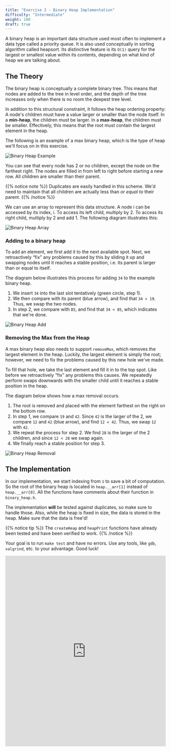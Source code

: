 ```yaml
---
title: "Exercise 2 - Binary Heap Implementation"
difficulty: "Intermediate"
weight: 100
draft: true
---
```


A binary heap is an important data structure used most often to implement a data type called a priority queue. It is also used conceptually in sorting algorithm called heapsort. Its distinctive feature is its `O(1)` query for the largest or smallest value within its contents, depending on what kind of heap we are talking about.

## The Theory

The binary heap is conceptually a complete binary tree. This means that nodes are added to the tree in level order, and the depth of the tree increases only when there is no room the deepest tree level.

In addition to this structural constraint, it follows the heap ordering property: A node's children must have a value larger or smaller than the node itself. In a **min-heap**, the children must be larger. In a **max-heap**, the children must be smaller. Effectively, this means that the root must contain the largest element in the heap.

The following is an example of a max binary heap, which is the type of heap we'll focus on in this exercise.

![Binary Heap Example](../resources/e2-01.png)

You can see that every node has 2 or no children, except the node on the farthest right. The nodes are filled in from left to right before starting a new row. All children are smaller than their parent.

{{% notice note %}}
Duplicates are easily handled in this scheme. We'd need to maintain that all children are actually less than *or equal to* their parent.
{{% /notice %}}

We can use an array to represent this data structure. A node i can be accessed by its index, i. To access its left child, multiply by 2. To access its right child, multiply by 2 and add 1. The following diagram illustrates this:

![Binary Heap Array](../resources/e2-02.png)

### Adding to a binary heap

To add an element, we first add it to the next available spot. Next, we retroactively “fix” any problems caused by this by sliding it up and swapping nodes until it reaches a stable position, i.e. its parent is larger than or equal to itself.

The diagram below illustrates this process for adding `34` to the example binary heap.
1. We insert `34` into the last slot tentatively (green circle, step 1).
2. We then compare with its parent (blue arrow), and find that `34 > 19`. Thus, we swap the two nodes.
3. In step 2, we compare with `85`, and find that `34 < 85`, which indicates that we're done.

![Binary Heap Add](../resources/e2-03.png)

### Removing the Max from the Heap

A max binary heap also needs to support `removeMax`, which removes the largest element in the heap. Luckily, the largest element is simply the root; however, we need to fix the problems caused by this new hole we've made. 

To fill that hole, we take the last element and fill it in to the top spot. Like before we retroactively “fix” any problems this causes. We repeatedly perform swaps downwards with the smaller child until it reaches a stable position in the heap.

The diagram below shows how a max removal occurs.
1. The root is removed and placed with the element farthest on the right on the bottom row.
2. In step 1, we compare `19` and `42`. Since `42` is the larger of the 2, we compare `12` and `42` (blue arrow), and find `12 < 42`. Thus, we swap `12` with `42`.
3. We repeat the process for step 2. We find `28` is the larger of the 2 children, and since `12 < 28` we swap again.
4. We finally reach a stable position for step 3.

![Binary Heap Removal](../resources/e2-04.png)

## The Implementation

In our implementation, we start indexing from `1` to save a bit of computation. So the root of the binary heap is located in `heap.__arr[1]` instead of `heap.__arr[0]`. All the functions have comments about their function in `binary_heap.h`.

The implementation **will** be tested against duplicates, so make sure to handle those. Also, while the heap is fixed in size, the data is stored in the heap. Make sure that the data is free'd! 

{{% notice tip %}}
The `createHeap` and `heapPrint` functions have already been tested and have been verified to work.
{{% /notice %}}

Your goal is to run `make test` and have no errors. Use any tools, like `gdb`, `valgrind`, etc. to your advantage. Good luck!

<iframe height="600px" width="100%" src="https://replit.com/@nuevofoundation/Debugging-Exercise-2#binary_heap.c"  scrolling="no" frameborder="no" allowtransparency="true" allowfullscreen="true" sandbox="allow-forms allow-pointer-lock allow-popups allow-same-origin allow-scripts allow-modals"></iframe>